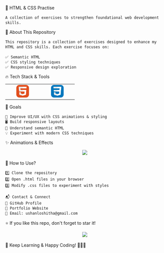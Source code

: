 🚀 HTML & CSS Practise

    A collection of exercises to strengthen foundational web development skills.

🌟 About This Repository

    This repository is a collection of exercises designed to enhance my HTML and CSS skills. Each exercise focuses on:

    ✅ Semantic HTML
    ✅ CSS styling techniques
    ✅ Responsive design exploration

🔥 Tech Stack & Tools

<table>
<tr>
  <td align="center" width="96"> <a href="https://developer.mozilla.org/en-US/docs/Web/HTML" target="_blank"> <img src="https://github.com/tandpfun/skill-icons/blob/main/icons/HTML.svg" alt="HTML5" width="40" height="40"/> </a></td>

  <td align="center" width="96"><a href="https://developer.mozilla.org/en-US/docs/Web/CSS" target="_blank"> <img src="https://github.com/tandpfun/skill-icons/blob/main/icons/CSS.svg" alt="CSS3" width="40" height="40"/> </a></td>

</tr>
</table>
  
🎯 Goals

    🎨 Improve UI/UX with CSS animations & styling
    🖥️ Build responsive layouts
    📝 Understand semantic HTML
    💡 Experiment with modern CSS techniques

✨ Animations & Effects

<p align="center"> <img src="https://user-images.githubusercontent.com/5550850/96376818-67f83a00-118e-11eb-8481-14d5c083b2ed.gif" width="250"> </p>

📌 How to Use?

    1️⃣ Clone the repository
    2️⃣ Open .html files in your browser
    3️⃣ Modify .css files to experiment with styles

    📬 Contact & Connect
    👤 GitHub Profile
    💼 Portfolio Website
    📧 Email: ushanloshitha@gmail.com

⭐ If you like this repo, don't forget to star it!

<p align="center"> <img src="https://media.giphy.com/media/xT8qBuhwqvDTCQzntm/giphy.gif" width="200"> </p>

🚀 Keep Learning & Happy Coding! 👨‍💻✨
